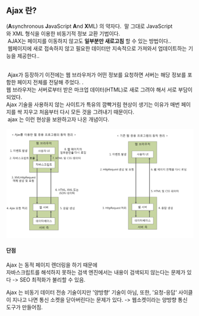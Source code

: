## Ajax 란? 
(**A**synchronous **J**avaScript **A**nd **X**ML) 의 약자다. 
 말 그대로 JavaScript 와 XML 형식을 이용한 비동기적 정보 교환 기법이다.</br>
 AJAX는 페이지를 이동하지 않고도 **일부분만 새로고침** 할 수 있는 방법이다..</br>
 웹페이지에 새로 접속하지 않고 필요한 데이터만 지속적으로 가져와서 업데이트하는 기능을 제공한다..</br>
 

 Ajax가 등장하기 이전에는 웹 브라우저가 어떤 정보를 요청하면 서버는 해당 정보를 포함한 페이지 전체를 전달해 주었다. .</br>
웹 브라우저는 서버로부터 받은 마크업 데이터(HTML)로 새로 그려야 해서 서로 부담이 되었다.</br> Ajax 기술을 사용하지 않는 사이트가 특유의 깜빡거림 현상이 생기는 이유가 매번 페이지를 싹 지우고 처음부터 다시 모든 것을 그려내기 때문이다.</br>
 ajax 는 이런 현상을 보완하고자 나온 개념이다.</br>
 ![](./images/94_ajax_동작원리.png)

#### 단점
Ajax 는 동적 페이지 렌더링을 하기 때문에</br> 자바스크립트를 해석하지 못하는 검색 엔진에서는 내용이 검색되지 않는다는 문제가 있다 -> SEO 최적화가 불리할 수 있음.

Ajax 는 비동기 데이터 전송 기술이지만 '양방향' 기술이 아님, 
또한, '요청-응답' 사이클이 지나고 나면 통신 소켓을 닫아버린다는 문제가 있다. -> 웹소켓이라는 양방향 통신 도구가 만들어짐.


